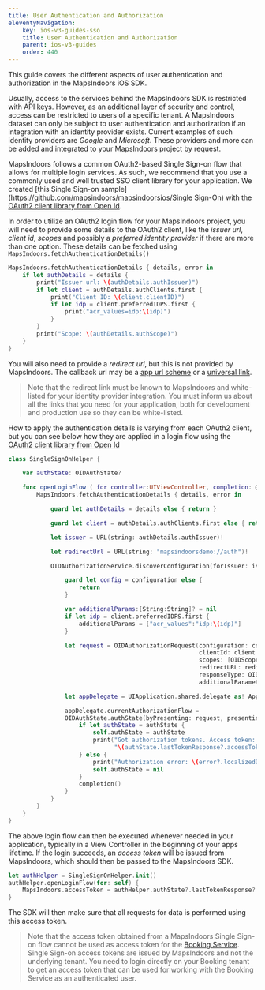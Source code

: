 ```yaml
---
title: User Authentication and Authorization
eleventyNavigation:
    key: ios-v3-guides-sso
    title: User Authentication and Authorization
    parent: ios-v3-guides
    order: 440
---
```


This guide covers the different aspects of user authentication and authorization in the MapsIndoors iOS SDK.

Usually, access to the services behind the MapsIndoors SDK is restricted with API keys. However, as an additional layer of security and control, access can be restricted to users of a specific tenant. A MapsIndoors dataset can only be subject to user authentication and authorization if an integration with an identity provider exists. Current examples of such identity providers are _Google_ and _Microsoft_. These providers and more can be added and integrated to your MapsIndoors project by request.

MapsIndoors follows a common OAuth2-based Single Sign-on flow that allows for multiple login services. As such, we recommend that you use a commonly used and well trusted SSO client library for your application. We created [this Single Sign-on sample](https://github.com/mapsindoors/mapsindoorsios/Single Sign-On) with the [OAuth2 client library from Open Id](https://github.com/openid/AppAuth-iOS).

In order to utilize an OAuth2 login flow for your MapsIndoors project, you will need to provide some details to the OAuth2 client, like the _issuer url_, _client id_, _scopes_ and possibly a _preferred identity provider_ if there are more than one option. These details can be fetched using `MapsIndoors.fetchAuthenticationDetails()`

```swift
MapsIndoors.fetchAuthenticationDetails { details, error in
    if let authDetails = details {
        print("Issuer url: \(authDetails.authIssuer)")
        if let client = authDetails.authClients.first {
            print("Client ID: \(client.clientID)")
            if let idp = client.preferredIDPS.first {
                print("acr_values=idp:\(idp)")
            }
        }
        print("Scope: \(authDetails.authScope)")
    }
}
```

You will also need to provide a _redirect url_, but this is not provided by MapsIndoors. The callback url may be a [app url scheme](https://developer.apple.com/documentation/xcode/defining-a-custom-url-scheme-for-your-app) or a [universal link](https://developer.apple.com/ios/universal-links/). 

> Note that the redirect link must be known to MapsIndoors and white-listed for your identity provider integration. You must inform us about all the links that you need for your application, both for development and production use so they can be white-listed.

How to apply the authentication details is varying from each OAuth2 client, but you can see below how they are applied in a login flow using the [OAuth2 client library from Open Id](https://github.com/openid/AppAuth-iOS)

```swift
class SingleSignOnHelper {

    var authState: OIDAuthState?

    func openLoginFlow ( for controller:UIViewController, completion: @escaping () -> Void ) {
        MapsIndoors.fetchAuthenticationDetails { details, error in

            guard let authDetails = details else { return }

            guard let client = authDetails.authClients.first else { return }

            let issuer = URL(string: authDetails.authIssuer)!

            let redirectUrl = URL(string: "mapsindoorsdemo://auth")!

            OIDAuthorizationService.discoverConfiguration(forIssuer: issuer) { configuration, error in

                guard let config = configuration else {
                    return
                }

                var additionalParams:[String:String]? = nil
                if let idp = client.preferredIDPS.first {
                    additionalParams = ["acr_values":"idp:\(idp)"]
                }

                let request = OIDAuthorizationRequest(configuration: config,
                                                      clientId: client.clientID,
                                                      scopes: [OIDScopeOpenID, OIDScopeProfile, authDetails.authScope],
                                                      redirectURL: redirectUrl,
                                                      responseType: OIDResponseTypeCode,
                                                      additionalParameters: additionalParams)

                let appDelegate = UIApplication.shared.delegate as! AppDelegate

                appDelegate.currentAuthorizationFlow =
                OIDAuthState.authState(byPresenting: request, presenting: controller) { [self] authState, error in
                    if let authState = authState {
                        self.authState = authState
                        print("Got authorization tokens. Access token: " +
                              "\(authState.lastTokenResponse?.accessToken ?? "nil")")
                    } else {
                        print("Authorization error: \(error?.localizedDescription ?? "Unknown error")")
                        self.authState = nil
                    }
                    completion()
                }
            }
        }
    }
}
```

The above login flow can then be executed whenever needed in your application, typically in a View Controller in the beginning of your apps lifetime. If the login succeeds, an _access token_ will be issued from MapsIndoors, which should then be passed to the MapsIndoors SDK.

```swift
let authHelper = SingleSignOnHelper.init()
authHelper.openLoginFlow(for: self) {
    MapsIndoors.accessToken = authHelper.authState?.lastTokenResponse?.accessToken
}
```

The SDK will then make sure that all requests for data is performed using this access token.



> Note that the access token obtained from a MapsIndoors Single Sign-on flow cannot be used as access token for the [Booking Service](../booking). Single Sign-on access tokens are issued by MapsIndoors and not the underlying tenant. You need to login directly on your Booking tenant to get an access token that can be used for working with the Booking Service as an authenticated user.
